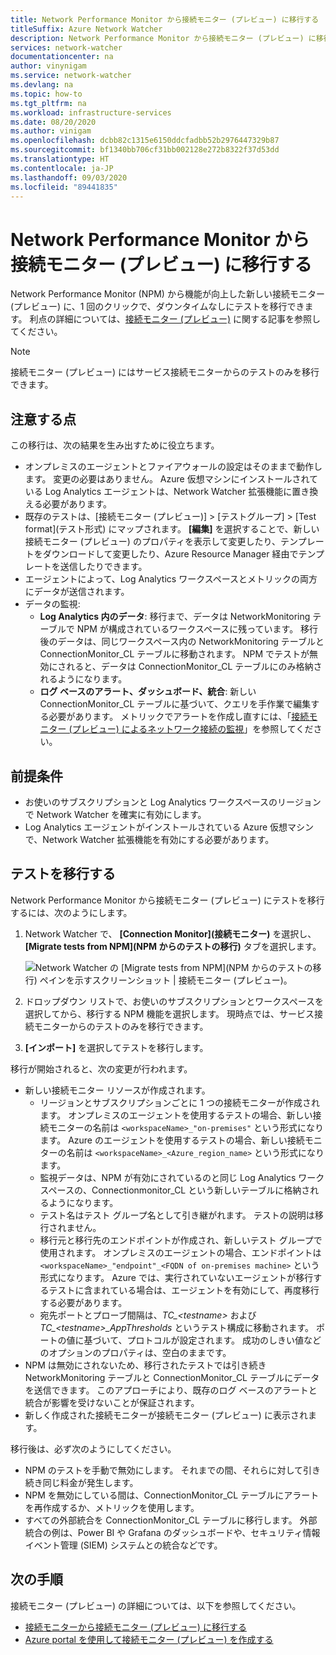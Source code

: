 ```yaml
---
title: Network Performance Monitor から接続モニター (プレビュー) に移行する
titleSuffix: Azure Network Watcher
description: Network Performance Monitor から接続モニター (プレビュー) に移行する方法について説明します。
services: network-watcher
documentationcenter: na
author: vinynigam
ms.service: network-watcher
ms.devlang: na
ms.topic: how-to
ms.tgt_pltfrm: na
ms.workload: infrastructure-services
ms.date: 08/20/2020
ms.author: vinigam
ms.openlocfilehash: dcbb82c1315e6150ddcfadbb52b2976447329b87
ms.sourcegitcommit: bf1340bb706cf31bb002128e272b8322f37d53dd
ms.translationtype: HT
ms.contentlocale: ja-JP
ms.lasthandoff: 09/03/2020
ms.locfileid: "89441835"
---
```

# <a name="migrate-to-connection-monitor-preview-from-network-performance-monitor"></a>Network Performance Monitor から接続モニター (プレビュー) に移行する

Network Performance Monitor (NPM) から機能が向上した新しい接続モニター (プレビュー) に、1 回のクリックで、ダウンタイムなしにテストを移行できます。 利点の詳細については、[接続モニター (プレビュー)](https://docs.microsoft.com/azure/network-watcher/connection-monitor-preview) に関する記事を参照してください。

>[!NOTE]
> 接続モニター (プレビュー) にはサービス接続モニターからのテストのみを移行できます。
>

## <a name="key-points-to-note"></a>注意する点

この移行は、次の結果を生み出すために役立ちます。

* オンプレミスのエージェントとファイアウォールの設定はそのままで動作します。 変更の必要はありません。 Azure 仮想マシンにインストールされている Log Analytics エージェントは、Network Watcher 拡張機能に置き換える必要があります。
* 既存のテストは、[接続モニター (プレビュー)] > [テストグループ] > [Test format]\(テスト形式\) にマップされます。 **[編集]** を選択することで、新しい接続モニター (プレビュー) のプロパティを表示して変更したり、テンプレートをダウンロードして変更したり、Azure Resource Manager 経由でテンプレートを送信したりできます。
* エージェントによって、Log Analytics ワークスペースとメトリックの両方にデータが送信されます。
* データの監視:
   * **Log Analytics 内のデータ**: 移行まで、データは NetworkMonitoring テーブルで NPM が構成されているワークスペースに残っています。 移行後のデータは、同じワークスペース内の NetworkMonitoring テーブルと ConnectionMonitor_CL テーブルに移動されます。 NPM でテストが無効にされると、データは ConnectionMonitor_CL テーブルにのみ格納されるようになります。
   * **ログ ベースのアラート、ダッシュボード、統合**: 新しい ConnectionMonitor_CL テーブルに基づいて、クエリを手作業で編集する必要があります。 メトリックでアラートを作成し直すには、「[接続モニター (プレビュー) によるネットワーク接続の監視](https://docs.microsoft.com/azure/network-watcher/connection-monitor-preview#metrics-in-azure-monitor)」を参照してください。
    
## <a name="prerequisites"></a>前提条件

* お使いのサブスクリプションと Log Analytics ワークスペースのリージョンで Network Watcher を確実に有効にします。
* Log Analytics エージェントがインストールされている Azure 仮想マシンで、Network Watcher 拡張機能を有効にする必要があります。

## <a name="migrate-the-tests"></a>テストを移行する

Network Performance Monitor から接続モニター (プレビュー) にテストを移行するには、次のようにします。

1. Network Watcher で、 **[Connection Monitor]\(接続モニター\)** を選択し、 **[Migrate tests from NPM]\(NPM からのテストの移行\)** タブを選択します。 

    ![Network Watcher の [Migrate tests from NPM]\(NPM からのテストの移行\) ペインを示すスクリーンショット | 接続モニター (プレビュー)。](./media/connection-monitor-2-preview/migrate-npm-to-cm-preview.png)
    
1. ドロップダウン リストで、お使いのサブスクリプションとワークスペースを選択してから、移行する NPM 機能を選択します。 現時点では、サービス接続モニターからのテストのみを移行できます。  
1. **[インポート]** を選択してテストを移行します。

移行が開始されると、次の変更が行われます。 
* 新しい接続モニター リソースが作成されます。
   * リージョンとサブスクリプションごとに 1 つの接続モニターが作成されます。 オンプレミスのエージェントを使用するテストの場合、新しい接続モニターの名前は `<workspaceName>_"on-premises"` という形式になります。 Azure のエージェントを使用するテストの場合、新しい接続モニターの名前は `<workspaceName>_<Azure_region_name>` という形式になります。
   * 監視データは、NPM が有効にされているのと同じ Log Analytics ワークスペースの、Connectionmonitor_CL という新しいテーブルに格納されるようになります。 
   * テスト名はテスト グループ名として引き継がれます。 テストの説明は移行されません。
   * 移行元と移行先のエンドポイントが作成され、新しいテスト グループで使用されます。 オンプレミスのエージェントの場合、エンドポイントは `<workspaceName>_"endpoint"_<FQDN of on-premises machine>` という形式になります。 Azure では、実行されていないエージェントが移行するテストに含まれている場合は、エージェントを有効にして、再度移行する必要があります。
   * 宛先ポートとプローブ間隔は、*TC_\<testname>* および *TC_\<testname>_AppThresholds* というテスト構成に移動されます。 ポートの値に基づいて、プロトコルが設定されます。 成功のしきい値などのオプションのプロパティは、空白のままです。
* NPM は無効にされないため、移行されたテストでは引き続き NetworkMonitoring テーブルと ConnectionMonitor_CL テーブルにデータを送信できます。 このアプローチにより、既存のログ ベースのアラートと統合が影響を受けないことが保証されます。
* 新しく作成された接続モニターが接続モニター (プレビュー) に表示されます。

移行後は、必ず次のようにしてください。
* NPM のテストを手動で無効にします。 それまでの間、それらに対して引き続き同じ料金が発生します。 
* NPM を無効にしている間は、ConnectionMonitor_CL テーブルにアラートを再作成するか、メトリックを使用します。 
* すべての外部統合を ConnectionMonitor_CL テーブルに移行します。 外部統合の例は、Power BI や Grafana のダッシュボードや、セキュリティ情報イベント管理 (SIEM) システムとの統合などです。


## <a name="next-steps"></a>次の手順

接続モニター (プレビュー) の詳細については、以下を参照してください。
* [接続モニターから接続モニター (プレビュー) に移行する](migrate-to-connection-monitor-preview-from-connection-monitor.md)
* [Azure portal を使用して接続モニター (プレビュー) を作成する](https://docs.microsoft.com/azure/network-watcher/connection-monitor-preview-create-using-portal)
